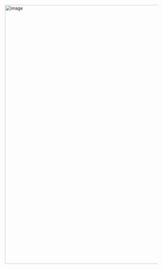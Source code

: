 <img width="1425" height="853" alt="image" src="https://github.com/user-attachments/assets/e213d8f8-a90e-4f59-a8ed-160edac32597" />
